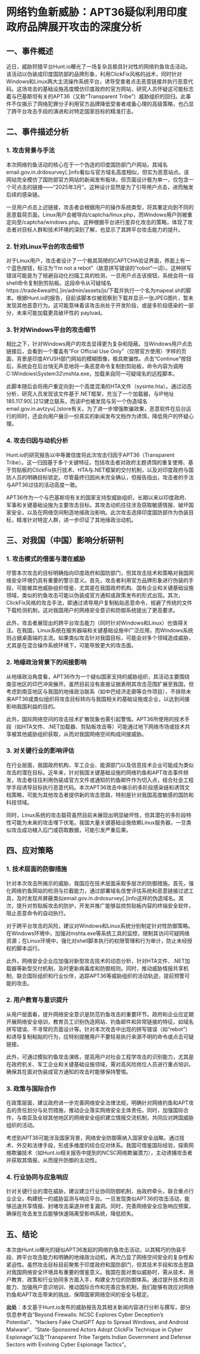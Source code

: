 # 网络钓鱼新威胁：APT36疑似利用印度政府品牌展开攻击的深度分析

## 一、事件概述

近日，威胁狩猎平台Hunt.io曝光了一场复杂且极具针对性的网络钓鱼攻击活动。该活动以伪装成印度国防部的品牌形象，利用ClickFix风格的战术，同时针对Windows和Linux两大主流操作系统平台，诱导受害者点击恶意链接并执行恶意代码。这场攻击的基础设施高度模仿印度政府的官方网站，研究人员怀疑这可能标志着与巴基斯坦有关的APT36（又称“Transparent Tribe”）威胁组织的回归。此事件不仅揭示了网络犯罪分子利用官方品牌降低受害者戒备心理的高级策略，也凸显了跨平台攻击手段的演进和对特定国家目标的精准打击。

## 二、事件描述分析

### 1. 攻击背景与手法

本次网络钓鱼活动的核心在于一个伪造的印度国防部门户网站，其域名email.gov.in.drdosurvey[.]info看似与官方域名高度相似，但实为恶意站点。该网站完全模仿了国防部官方网站的新闻发布板块，但页面设计极为单一，仅包含一个可点击的链接——“2025年3月”。这种设计显然是为了引导用户点击，进而触发后续的感染链。

一旦用户点击上述链接，攻击者会根据用户的操作系统类型，将其重定向到不同的恶意载荷页面。Linux用户会被导向/captcha/linux.php，而Windows用户则被重定向至/captcha/windows.php。这种根据平台进行差异化攻击的策略，体现了攻击者对目标人群和技术环境的深刻了解，也显示了其跨平台攻击能力的提升。

### 2. 针对Linux平台的攻击细节

对于Linux用户，攻击者设计了一个极其简陋的CAPTCHA验证界面，界面上有一个蓝色按钮，标注为“I’m not a rebot”（故意拼写错误的“robot”一词）。这种拼写错误可能是为了规避自动化扫描工具的检测，一旦用户点击该按钮，系统会将一段shell命令复制到剪贴板。这段命令从可疑域名https://trade4wealth[.]in/admin/assets/js/下载并执行一个名为mapeal.sh的脚本。根据Hunt.io的报告，目前该脚本仅被观察到下载并显示一张JPEG图片，暂未发现其他恶意行为。这可能意味着该攻击尚处于开发阶段，或是多阶段感染的一部分，未来可能加载更具破坏性的 payload。

### 3. 针对Windows平台的攻击细节

相比之下，针对Windows用户的攻击显得更为复杂和隐蔽。当Windows用户点击链接后，会看到一个覆盖有“For Official Use Only”（仅限官方使用）字样的页面，背景是印度AYUSH部门网站的模糊图像，极具欺骗性。点击“Continue”按钮后，系统会在后台悄无声息地将一条恶意命令复制到剪贴板，命令内容为调用C:\Windows\System32\mshta.exe，加载来自同一可疑域名的远程脚本。

此脚本随后会将用户重定向到一个高度混淆的HTA文件（sysinte.hta）。通过动态分析，研究人员发现该文件基于.NET框架，充当了一个加载器，与IP地址185.117.90[.]212建立联系，而该IP也被发现与另一个伪造域名email.gov.in.avtzyu[.]store有关。为了进一步增强欺骗效果，恶意软件在后台运行的同时，还会向用户展示一份真实的新闻发布文档作为诱饵，降低用户的怀疑心理。

### 4. 攻击归因与动机分析

Hunt.io的研究报告以中等置信度将此次攻击归因于APT36（Transparent Tribe）。这一归因基于多个关键特征，包括攻击者对政府主题诱饵的重复使用、基于剪贴板的ClickFix执行技术、HTA与.NET框架的交付机制，以及对印度政府与国防人员的明确目标锁定。尽管最终归因尚未完全确认，但报告指出，攻击者的手法与APT36过往的活动高度一致。

APT36作为一个与巴基斯坦有关的国家支持型威胁组织，长期以来以印度政府、军事和关键基础设施为主要攻击目标。其攻击动机往往涉及窃取敏感情报、破坏国家安全，以及在网络空间制造地缘政治影响。此次攻击选择印度国防部作为伪装目标，精准针对特定人群，进一步印证了其地缘政治动机。

## 三、对我国（中国）影响分析研判

### 1. 攻击模式的借鉴与潜在威胁

尽管本次攻击的目标明确指向印度政府和国防部门，但其攻击技术和策略对我国网络安全环境仍具有重要的警示意义。首先，攻击者利用官方品牌形象进行伪装的手段，可能被其他威胁组织借鉴，尤其是在我国政府机构、国有企业和关键基础设施领域，类似的钓鱼攻击可能以伪装成官方通知或政策发布的形式出现。其次，ClickFix风格的攻击手法，即通过诱导用户复制粘贴恶意命令，规避了传统的文件下载检测机制，这对我国用户的网络安全意识和防御系统提出了更高要求。

此外，攻击者展现出的跨平台攻击能力（同时针对Windows和Linux）也值得关注。在我国，Linux系统在服务器端和关键基础设施中广泛应用，而Windows系统则占据桌面端的主流。如果类似攻击针对我国目标，可能会对多个领域造成威胁，尤其是在混合操作系统环境下，可能导致更大的攻击面。

### 2. 地缘政治背景下的间接影响

从地缘政治角度看，APT36作为一个疑似国家支持的威胁组织，其活动主要围绕南亚地区的印巴冲突展开。虽然目前没有直接证据表明其攻击范围扩展至我国，但考虑到南亚地区与我国的地缘政治联系（如中巴经济走廊等合作项目），不排除未来APT36或类似组织将攻击目标转向与我国相关的基础设施或企业，以达到间接影响我国利益的目的。

此外，国际网络空间的攻击技术扩散现象也需引起警惕。APT36所使用的技术手段（如HTA文件、.NET加载器、剪贴板攻击等）可能通过地下网络市场或技术共享被其他威胁组织获取，从而对我国网络空间构成间接威胁。

### 3. 对关键行业的影响评估

在行业层面，我国政府机构、军工企业、能源部门以及信息技术企业可能成为类似攻击的潜在目标。近年来，针对我国关键基础设施的网络钓鱼和APT攻击事件频发，攻击者往往利用伪装成官方文件或通知的钓鱼邮件作为切入点，结合社会工程学手段诱导目标执行恶意代码。本次APT36攻击中展示的多阶段感染链和诱饵文档策略，可能为其他攻击者提供新的攻击思路，特别是针对我国高度敏感的国防和科技领域。

同时，Linux系统的攻击载荷虽然目前未展现出明显破坏性，但其潜在的多阶段特性可能为未来的攻击埋下伏笔。我国大量关键基础设施依赖Linux服务器，一旦类似攻击成功植入后门或窃取数据，可能引发严重后果。

## 四、应对策略

### 1. 技术层面的防御措施

针对本次攻击所揭示的威胁，我国应在技术层面采取多层次的防御措施。首先，强化网络钓鱼网站的检测与拦截能力，通过部署域名信誉评估系统和恶意链接过滤工具，及时发现并屏蔽类似email.gov.in.drdosurvey[.]info这样的伪造域名。其次，提升对剪贴板攻击的防护，开发并推广能够监控剪贴板内容的终端安全软件，阻止恶意命令的自动执行。

对于跨平台攻击的风险，建议对Windows和Linux系统分别制定针对性防御策略。在Windows环境中，加强对mshta.exe等系统工具的监控，限制其访问可疑网络资源；在Linux环境中，强化对shell脚本执行的权限管理和行为审计，防止未经授权的脚本运行。

此外，网络安全企业应加强对新型攻击技术的动态分析，针对HTA文件、.NET加载器等新型交付机制，及时更新病毒库和防御规则。同时，推动威胁情报共享机制，联合国际组织和行业伙伴，追踪APT36等威胁组织的活动轨迹，提前预警可能的攻击。

### 2. 用户教育与意识提升

从用户层面看，提升网络安全意识是防范钓鱼攻击的重要环节。政府和企业应定期开展网络安全培训，教育员工识别伪造网站、钓鱼邮件和异常链接的特征，如域名拼写错误、不寻常的页面设计等。针对本次攻击中出现的拼写错误（如“rebot”）和诱导复制粘贴的行为，应特别提醒用户不要轻易执行来源不明的命令或点击可疑链接。

此外，可通过模拟钓鱼攻击演练，提高用户对社会工程学攻击的识别能力，尤其是在政府机关、军工企业和关键基础设施领域，需对高风险岗位人员进行重点培训，确保其在面对伪装成官方通知的攻击时能够保持警惕。

### 3. 政策与国际合作

在政策层面，建议政府进一步完善网络安全法律法规，明确针对网络钓鱼和APT攻击的责任划分与处罚措施，推动企业落实网络安全主体责任。同时，加强国际合作，与南亚及全球其他地区的网络安全组织建立情报交流机制，共同应对跨国威胁组织的活动。

考虑到APT36可能涉及国家背景，网络安全防御需纳入国家安全战略，通过技术、外交和法律手段，形成多维度的综合应对体系。我国可借鉴国际经验，探索网络欺骗技术（如Hunt.io相关报告中提到的NCSC网络欺骗潜力），主动诱捕攻击者并获取其情报，从而提升防御的主动性。

### 4. 行业协同与应急响应

针对关键行业的潜在威胁，建议建立行业协同防御机制，由政府牵头，联合重点行业企业，构建统一的威胁监测与响应平台。一旦发现类似APT36的攻击活动，能够迅速共享情报、封堵攻击渠道并修复漏洞。同时，完善网络安全应急响应预案，确保在攻击发生后能够快速隔离受影响系统，降低损失。

## 五、结论

本次由Hunt.io曝光的疑似APT36发起的网络钓鱼攻击活动，以其精巧的伪装手段、跨平台攻击能力和明确的地缘政治动机，再次凸显了网络空间安全的复杂性和紧迫性。虽然攻击目标目前聚焦于印度政府和国防部门，但其技术手段和攻击思路对我国网络安全环境具有重要的借鉴意义。我国在面对类似威胁时，需从技术、用户教育、政策和行业协同多方面入手，构建全方位的防御体系。通过提升技术检测能力、加强用户意识培训、推动国际合作和完善应急机制，我们能够有效应对网络钓鱼和APT攻击带来的挑战，保障国家网络空间的安全与稳定。

**出处**：本文基于Hunt.io发布的威胁报告及其相关新闻内容进行分析与撰写，部分信息参考自“Beyond Firewalls: NCSC Explores Cyber Deception’s Potential”、“Hackers Fake ChatGPT App to Spread Windows, and Android Malware”、“State-Sponsored Actors Adopt ClickFix Technique in Cyber Espionage”以及“Transparent Tribe Targets Indian Government and Defense Sectors with Evolving Cyber Espionage Tactics”。